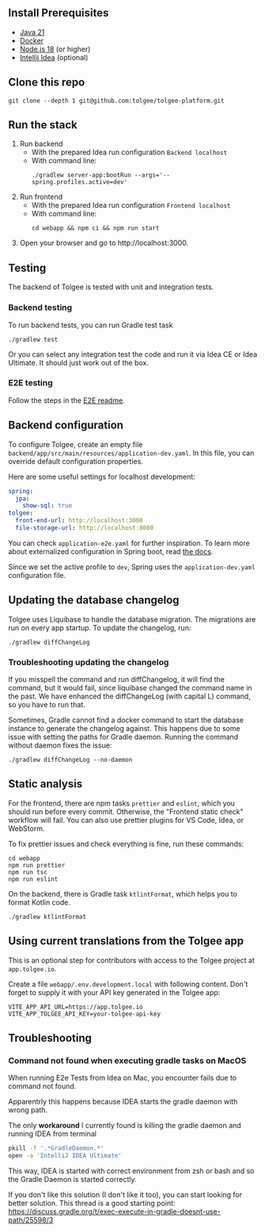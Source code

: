 ## Install Prerequisites

* [Java 21](https://openjdk.org/install)
* [Docker](https://docs.docker.com/engine/install)
* [Node.js 18](https://nodejs.org/en/download) (or higher)
* [Intellij Idea](https://www.jetbrains.com/help/idea/installation-guide.html) (optional)

## Clone this repo

```shell
git clone --depth 1 git@github.com:tolgee/tolgee-platform.git
```

## Run the stack

1. Run backend
   * With the prepared Idea run configuration `Backend localhost`
   * With command line:
     ```shell
     ./gradlew server-app:bootRun --args='--spring.profiles.active=dev'
     ```
2. Run frontend
   * With the prepared Idea run configuration `Frontend localhost`
   * With command line:
     ```shell
     cd webapp && npm ci && npm run start
     ```
3. Open your browser and go to http://localhost:3000.

## Testing

The backend of Tolgee is tested with unit and integration tests.

### Backend testing

To run backend tests, you can run Gradle test task

```shell
./gradlew test
```

Or you can select any integration test the code and run it via Idea CE or Idea Ultimate.
It should just work out of the box.

### E2E testing

Follow the steps in the [E2E readme](e2e/README.md).

## Backend configuration

To configure Tolgee, create an empty file `backend/app/src/main/resources/application-dev.yaml`.
In this file, you can override default configuration properties.

Here are some useful settings for localhost development:

```yaml
spring:
  jpa:
    show-sql: true
tolgee:
  front-end-url: http://localhost:3000
  file-storage-url: http://localhost:8080
```

You can check `application-e2e.yaml` for further inspiration.
To learn more about externalized configuration in Spring boot, read [the docs](https://docs.spring.io/spring-boot/docs/2.1.8.RELEASE/reference/html/boot-features-external-config.html).

Since we set the active profile to `dev`, Spring uses the `application-dev.yaml` configuration file.

## Updating the database changelog

Tolgee uses Liquibase to handle the database migration. The migrations are run on every app startup. To update the changelog, run:

```shell
./gradlew diffChangeLog
```

### Troubleshooting updating the changelog

If you misspell the command and run diffChangelog, it will find the command, but it would fail, since liquibase changed the command name in the past.
We have enhanced the diffChangeLog (with capital L) command, so you have to run that.

Sometimes, Gradle cannot find a docker command to start the database instance to generate the changelog against.
This happens due to some issue with setting the paths for Gradle daemon.
Running the command without daemon fixes the issue:
```shell
./gradlew diffChangeLog --no-daemon
```

## Static analysis

For the frontend, there are npm tasks `prettier` and `eslint`, which you should run before every commit.
Otherwise, the "Frontend static check" workflow will fail.
You can also use prettier plugins for VS Code, Idea, or WebStorm.

To fix prettier issues and check everything is fine, run these commands:

```shell
cd webapp
npm run prettier
npm run tsc
npm run eslint
```

On the backend, there is Gradle task `ktlintFormat`, which helps you to format Kotlin code.

```shell
./gradlew ktlintFormat
```

## Using current translations from the Tolgee app

This is an optional step for contributors with access to the Tolgee project at `app.tolgee.io`.

Create a file `webapp/.env.development.local` with following content.
Don't forget to supply it with your API key generated in the Tolgee app:

```properties
VITE_APP_API_URL=https://app.tolgee.io
VITE_APP_TOLGEE_API_KEY=your-tolgee-api-key
```

## Troubleshooting

### Command not found when executing gradle tasks on MacOS
When running E2e Tests from Idea on Mac, you encounter fails due to command not found.

Apparentrly this happens because IDEA starts the gradle daemon with wrong path.

The only **workaround** I currently found is killing the gradle daemon and running IDEA from terminal

```bash
pkill -f '.*GradleDaemon.*'
open -a 'IntelliJ IDEA Ultimate'
```

This way, IDEA is started with correct environment from zsh or bash and so the Gradle Daemon is started correctly.

If you don't like this solution (I don't like it too), you can start looking for better solution.
This thread is a good starting point: https://discuss.gradle.org/t/exec-execute-in-gradle-doesnt-use-path/25598/3
